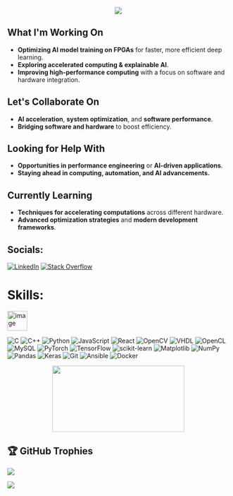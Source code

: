 <p align="center">
  <img src="https://capsule-render.vercel.app/api?type=venom&height=300&color=gradient&text=Hello%20World&descAlign=50&descAlignY=60"/>
</p>

## What I'm Working On
- **Optimizing AI model training on FPGAs** for faster, more efficient deep learning.
- **Exploring accelerated computing & explainable AI**.
- **Improving high-performance computing** with a focus on software and hardware integration.

## Let's Collaborate On
- **AI acceleration**, **system optimization**, and **software performance**.
- **Bridging software and hardware** to boost efficiency.

## Looking for Help With
- **Opportunities in performance engineering** or **AI-driven applications**.
- **Staying ahead in computing, automation, and AI advancements.**

## Currently Learning
- **Techniques for accelerating computations** across different hardware.
- **Advanced optimization strategies** and **modern development frameworks**.
  
## Socials:
[![LinkedIn](https://img.shields.io/badge/LinkedIn-%230077B5.svg?logo=linkedin&logoColor=white)](https://www.linkedin.com/in/abeyhurtis/) [![Stack Overflow](https://img.shields.io/badge/-Stackoverflow-FE7A16?logo=stack-overflow&logoColor=white)](https://stackoverflow.com/users/7941307/arh) 

# Skills:
<p aligin="left">
  <img width="45" height="45" alt="image" src="https://github.com/user-attachments/assets/7fd9a079-84e8-4883-a3e0-030c33793af8" />
</p>

![C](https://img.shields.io/badge/c-%2300599C.svg?style=for-the-badge&logo=c&logoColor=white) ![C++](https://img.shields.io/badge/c++-%2300599C.svg?style=for-the-badge&logo=c%2B%2B&logoColor=white) ![Python](https://img.shields.io/badge/python-3670A0?style=for-the-badge&logo=python&logoColor=ffdd54) ![JavaScript](https://img.shields.io/badge/javascript-%23323330.svg?style=for-the-badge&logo=javascript&logoColor=%23F7DF1E) ![React](https://img.shields.io/badge/react-%2320232a.svg?style=for-the-badge&logo=react&logoColor=%2361DAFB) ![OpenCV](https://img.shields.io/badge/opencv-%23white.svg?style=for-the-badge&logo=opencv&logoColor=white) ![VHDL](https://img.shields.io/badge/VHDL-%23006E8E.svg?style=for-the-badge&logo=VHDL&logoColor=white) ![OpenCL](https://img.shields.io/badge/OpenCL-%23007F8C.svg?style=for-the-badge&logo=OpenCL&logoColor=white) ![MySQL](https://img.shields.io/badge/mysql-4479A1.svg?style=for-the-badge&logo=mysql&logoColor=white) ![PyTorch](https://img.shields.io/badge/PyTorch-%23EE4C2C.svg?style=for-the-badge&logo=PyTorch&logoColor=white) ![TensorFlow](https://img.shields.io/badge/TensorFlow-%23FF6F00.svg?style=for-the-badge&logo=TensorFlow&logoColor=white) ![scikit-learn](https://img.shields.io/badge/scikit--learn-%23F7931E.svg?style=for-the-badge&logo=scikit-learn&logoColor=white) ![Matplotlib](https://img.shields.io/badge/Matplotlib-%23ffffff.svg?style=for-the-badge&logo=Matplotlib&logoColor=black) ![NumPy](https://img.shields.io/badge/numpy-%23013243.svg?style=for-the-badge&logo=numpy&logoColor=white) ![Pandas](https://img.shields.io/badge/pandas-%23150458.svg?style=for-the-badge&logo=pandas&logoColor=white) ![Keras](https://img.shields.io/badge/Keras-%23D00000.svg?style=for-the-badge&logo=Keras&logoColor=white) ![Git](https://img.shields.io/badge/git-%23F05033.svg?style=for-the-badge&logo=git&logoColor=white) ![Ansible](https://img.shields.io/badge/ansible-%231A1918.svg?style=for-the-badge&logo=ansible&logoColor=white) ![Docker](https://img.shields.io/badge/docker-%230db7ed.svg?style=for-the-badge&logo=docker&logoColor=white)

<p align="center">
  <img src="https://nirzak-streak-stats.vercel.app/?user=AbeyHurtis&theme=dark&hide_border=false" width="300" height="150"/>
</p>

## 🏆 GitHub Trophies
![](https://github-profile-trophy.vercel.app/?username=AbeyHurtis&theme=gruvbox&no-frame=true&no-bg=false&margin-w=4)

<p aligin="center">
  <img src="https://capsule-render.vercel.app/api?type=waving&height=125&color=gradient&descAlign=50&descAlignY=60&section=footer"/>
</p>
